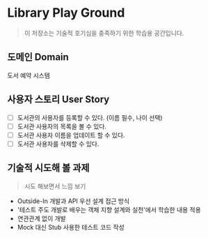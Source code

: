 # Library Play Ground

> 이 저장소는 기술적 호기심을 충족하기 위한 학습용 공간입니다.

## 도메인 Domain

도서 예약 시스템

## 사용자 스토리 User Story

- [ ] 도서관의 사용자를 등록할 수 있다. (이름 필수, 나이 선택)
- [ ] 도서관 사용자의 목록을 볼 수 있다.
- [ ] 도서관 사용자 이름을 업데이트 할 수 있다.
- [ ] 도서관 사용자를 삭제할 수 있다.

## 기술적 시도해 볼 과제

> 시도 해보면서 느낌 보기

- Outside-In 개발과 API 우선 설계 접근 방식
- '테스트 주도 개발로 배우는 객체 지향 설계와 실천'에서 학습한 내용 적용
- 연관관계 없이 개발
- Mock 대신 Stub 사용한 테스트 코드 작성
